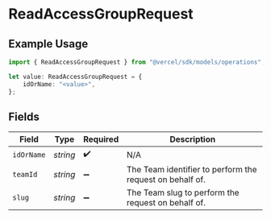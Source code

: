 # ReadAccessGroupRequest

## Example Usage

```typescript
import { ReadAccessGroupRequest } from "@vercel/sdk/models/operations";

let value: ReadAccessGroupRequest = {
    idOrName: "<value>",
};
```

## Fields

| Field                                                    | Type                                                     | Required                                                 | Description                                              |
| -------------------------------------------------------- | -------------------------------------------------------- | -------------------------------------------------------- | -------------------------------------------------------- |
| `idOrName`                                               | *string*                                                 | :heavy_check_mark:                                       | N/A                                                      |
| `teamId`                                                 | *string*                                                 | :heavy_minus_sign:                                       | The Team identifier to perform the request on behalf of. |
| `slug`                                                   | *string*                                                 | :heavy_minus_sign:                                       | The Team slug to perform the request on behalf of.       |